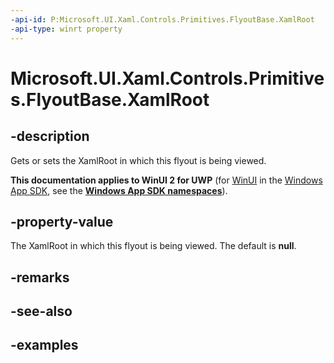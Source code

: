 ```yaml
---
-api-id: P:Microsoft.UI.Xaml.Controls.Primitives.FlyoutBase.XamlRoot
-api-type: winrt property
---
```


<!-- Property syntax.
public XamlRoot XamlRoot { get;  set; }
-->

# Microsoft.UI.Xaml.Controls.Primitives.FlyoutBase.XamlRoot

## -description

Gets or sets the XamlRoot in which this flyout is being viewed.

**This documentation applies to WinUI 2 for UWP** (for [WinUI](/windows/apps/winui/winui3/) in the [Windows App SDK](/windows/apps/windows-app-sdk/), see the **[Windows App SDK namespaces](/windows/windows-app-sdk/api/winrt/)**).

## -property-value

The XamlRoot in which this flyout is being viewed. The default is **null**.

## -remarks

## -see-also

## -examples

